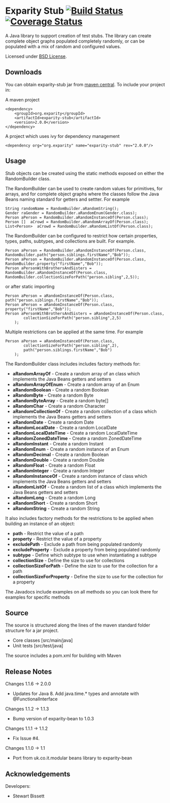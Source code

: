 Exparity Stub  [![Build Status](https://travis-ci.org/eXparity/exparity-stub.svg?branch=master)](https://travis-ci.org/eXparity/exparity-stub) [![Coverage Status](https://coveralls.io/repos/eXparity/exparity-stub/badge.png?branch=master)](https://coveralls.io/r/eXparity/exparity-stub?branch=master)
=============
A Java library to support creation of test stubs. The library can create complete object graphs populated completely randomly, or can be populated with a mix of random and configured values.

Licensed under [BSD License][].

Downloads
---------
You can obtain exparity-stub jar from [maven central][]. To include your project in:

A maven project

    <dependency>
        <groupId>org.exparity</groupId>
        <artifactId>exparity-stub</artifactId>
        <version>2.0.0</version>
    </dependency>

A project which uses ivy for dependency management

    <dependency org="org.exparity" name="exparity-stub" rev="2.0.0"/>
            
Usage
-------------

Stub objects can be created using the static methods exposed on either the RandomBuilder class.

The RandomBuilder can be used to create random values for primitives, for arrays, and for complete object graphs where the classes follow the Java Beans naming standard for getters and settter. For example

	String randomName = RandomBuilder.aRandomString();
	Gender raGender = RandomBuilder.aRandomEnum(Gender.class);
	Person aPerson = RandomBuilder.aRandomInstanceOf(Person.class);
	Person []  aCrowd = RandomBuilder.aRandomArrayOf(Person.class);
	List<Person>  aCrowd = RandomBuilder.aRandomListOf(Person.class);

The RandomBuilder can be configured to restrict how certain properties, types, paths, subtypes, and collections are built. For example.

	Person aPerson = RandomBuilder.aRandomInstanceOf(Person.class,
	RandomBuilder.path("person.siblings.firstName","Bob"));
	Person aPerson = RandomBuilder.aRandomInstanceOf(Person.class, RandomBuilder.property("firstName","Bob"));
	Person aPersonWithBrothersAndSisters = RandomBuilder.aRandomInstanceOf(Person.class,
	RandomBuilder.collectionSizeForPath("person.sibling",2,5));
	  
or after static importing

	Person aPerson = aRandomInstanceOf(Person.class, path("person.siblings.firstName","Bob"));
	Person aPerson = aRandomInstanceOf(Person.class, property("firstName","Bob"));
	Person aPersonWithBrothersAndSisters = aRandomInstanceOf(Person.class, 
			collectionSizeForPath("person.sibling",2,5)
		);

Multiple restrictions can be applied at the same time. For example

	Person aPerson = aRandomInstanceOf(Person.class, 
			collectionSizeForPath("person.sibling",2), 
			path("person.siblings.firstName","Bob")
		);

The RandomBuilder class includes includes factory methods for:

* __aRandomArrayOf__ - Create a random array of an class which implements the Java Beans getters and setters
* __aRandomArrayOfEnum__ - Create a random array of an Enum
* __aRandomBoolean__ - Create a random Boolean
* __aRandomByte__ - Create a random Byte
* __aRandomByteArray__ - Create a random byte[]
* __aRandomChar__ - Create a random Character
* __aRandomCollectionOf__ - Create a random collection of a class which implements the Java Beans getters and setters
* __aRandomDate__ - Create a random Date
* __aRandomLocalDate__ - Create a random LocalDate
* __aRandomLocalDateTime__ - Create a random LocalDateTime
* __aRandomZonedDateTime__ - Create a random ZonedDateTime
* __aRandomInstant__ - Create a random Instant
* __aRandomEnum__ - Create a random instance of an Enum
* __aRandomDecimal__ - Create a random Boolean
* __aRandomDouble__ - Create a random Double
* __aRandomFloat__ - Create a random Float
* __aRandomInteger__ - Create a random Integer
* __aRandomInstanceOf__ - Create a random instance of class which implements the Java Beans getters and setters
* __aRandomListOf__ - Create a random list of a class which implements the Java Beans getters and setters
* __aRandomLong__ - Create a random Long
* __aRandomShort__ - Create a random Short
* __aRandomString__ - Create a random String

It also includes factory methods for the restrictions to be applied when building an instance of an object:

* __path__ - Restrict the value of a path
* __property__ - Restrict the value of a property
* __excludePath__ - Exclude a path from being populated randomly
* __excludeProperty__ - Exclude a property from being populated randomly
* __subtype__ - Define which subtype to use when instantiating a subtype
* __collectionSize__ - Define the size to use for collections
* __collectionSizeForPath__ - Define the size to use for the collection for a path
* __collectionSizeForProperty__ - Define the size to use for the collection for a property

The Javadocs include examples on all methods so you can look there for examples for specific methods

Source
------
The source is structured along the lines of the maven standard folder structure for a jar project.

  * Core classes [src/main/java]
  * Unit tests [src/test/java]

The source includes a pom.xml for building with Maven 

Release Notes
-------------
Changes 1.1.6 -> 2.0.0
  * Updates for Java 8. Add java.time.* types and annotate with @FunctionalInterface
  
Changes 1.1.2 -> 1.1.3
  * Bump version of exparity-bean to 1.0.3

Changes 1.1.1 -> 1.1.2
  * Fix Issue #4.

Changes 1.1.0 -> 1.1
  * Port from uk.co.it.modular beans library to exparity-bean

Acknowledgements
----------------
Developers:
  * Stewart Bissett

[BSD License]: http://opensource.org/licenses/BSD-3-Clause
[Maven central]: http://search.maven.org/#search%7Cga%7C1%7Ca%3A%22hamcrest-date%22
